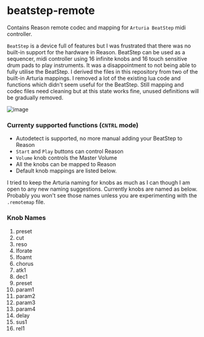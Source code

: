 # beatstep-remote
Contains Reason remote codec and mapping for ```Arturia BeatStep``` midi controller. 

```BeatStep``` is a device full of features but I was frustrated that there was no built-in support for the hardware in Reason. BeatStep can be used as a sequencer, midi controller using 16 infinite knobs and 16 touch sensitive drum pads to play instruments.
It was a disappointment to not being able to fully utilise the BeatStep. I derived the files in this repository from two of the built-in Arturia mappings. I removed a lot of the existing lua code and functions which didn't seem useful for the BeatStep. Still mapping and codec files need cleaning but at this state works fine, unused definitions will be gradually removed.

![image](https://github.com/ferdaarikan/beatstep-remote/assets/13984102/58e9b1eb-f866-40b6-94eb-67609df67b41)


### Currenty supported functions (```CNTRL``` mode)
- Autodetect is supported, no more manual adding your BeatStep to Reason
- ```Start``` and ```Play``` buttons can control Reason
- ```Volume``` knob controls the Master Volume
- All the knobs can be mapped to Reason
- Default knob mappings are listed below.

I tried to keep the Arturia naming for knobs as much as I can though I am open to any new naming suggestions. Currently knobs are named as below. Probably you won't see those names unless you are experimenting with the ```.remotemap``` file.

### Knob Names
1)  preset	
2)	cut
3)  reso
4)	lforate
5)	lfoamt
6)	chorus
7)	atk1
8)	dec1
9)	preset
10)	param1
11) param2
12)	param3
13)	param4
14)	delay
15)	sus1
16)	rel1
